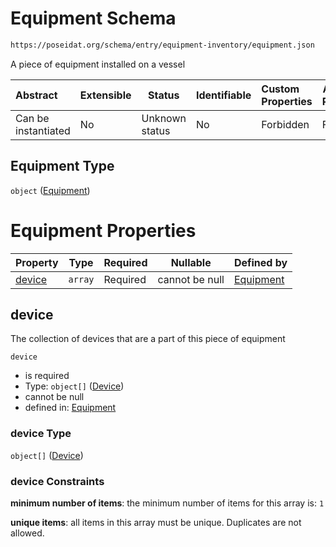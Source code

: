 # Equipment Schema

```txt
https://poseidat.org/schema/entry/equipment-inventory/equipment.json
```

A piece of equipment installed on a vessel


| Abstract            | Extensible | Status         | Identifiable | Custom Properties | Additional Properties | Access Restrictions | Defined In                                                                                |
| :------------------ | ---------- | -------------- | ------------ | :---------------- | --------------------- | ------------------- | ----------------------------------------------------------------------------------------- |
| Can be instantiated | No         | Unknown status | No           | Forbidden         | Forbidden             | none                | [equipment.json](schemas/entry/equipment-inventory/equipment.json "open original schema") |

## Equipment Type

`object` ([Equipment](equipment.md))

# Equipment Properties

| Property          | Type    | Required | Nullable       | Defined by                                                                                                                                  |
| :---------------- | ------- | -------- | -------------- | :------------------------------------------------------------------------------------------------------------------------------------------ |
| [device](#device) | `array` | Required | cannot be null | [Equipment](equipment-properties-devices.md "https&#x3A;//poseidat.org/schema/entry/equipment-inventory/equipment.json#/properties/device") |

## device

The collection of devices that are a part of this piece of equipment


`device`

-   is required
-   Type: `object[]` ([Device](equipment-properties-devices-device.md))
-   cannot be null
-   defined in: [Equipment](equipment-properties-devices.md "https&#x3A;//poseidat.org/schema/entry/equipment-inventory/equipment.json#/properties/device")

### device Type

`object[]` ([Device](equipment-properties-devices-device.md))

### device Constraints

**minimum number of items**: the minimum number of items for this array is: `1`

**unique items**: all items in this array must be unique. Duplicates are not allowed.
